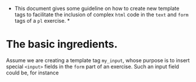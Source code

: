 * This document gives some guideline on how to create new template tags to facilitate the inclusion of complex `html` code in the `text` and `form` tags of a `pl` exercise. *

# The basic ingredients.

Assume we are creating a template tag `my_input`, whose purpose is to insert special `<input>` fields in the `form` part of an exercise. 
Such an input field could be, for instance
~~~~

